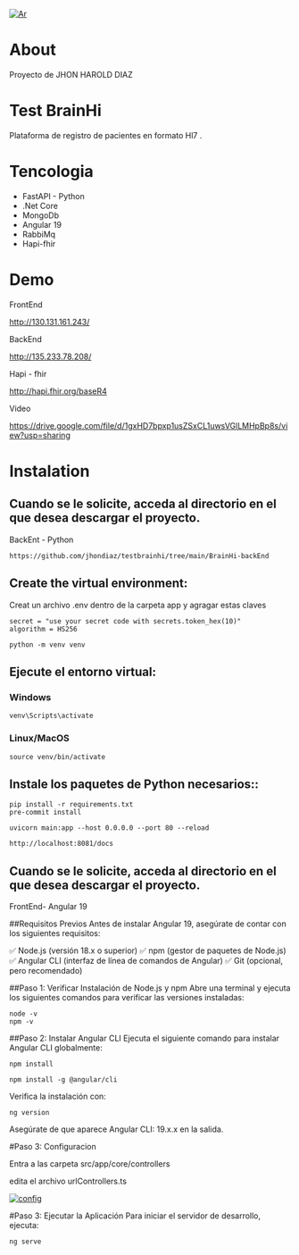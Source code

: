 [![Ar](Ar "Ar")](https://firebasestorage.googleapis.com/v0/b/tdriversuper.appspot.com/o/ar.png?alt=media&token=b6be5ae4-6c61-47a5-bfdc-a2950d4d8623 "Ar")

# About
Proyecto  de JHON HAROLD  DIAZ

# Test BrainHi
Plataforma  de registro de  pacientes  en  formato Hl7 .

# Tencologia
* FastAPI - Python 
* .Net Core
* MongoDb
* Angular 19
* RabbiMq
* Hapi-fhir

# Demo
FrontEnd

http://130.131.161.243/

BackEnd

http://135.233.78.208/

Hapi - fhir

http://hapi.fhir.org/baseR4

Video

https://drive.google.com/file/d/1gxHD7bpxp1usZSxCL1uwsVGlLMHpBp8s/view?usp=sharing

# Instalation

## Cuando se le solicite, acceda al directorio en el que desea descargar el proyecto.

 BackEnt - Python
```
https://github.com/jhondiaz/testbrainhi/tree/main/BrainHi-backEnd
```

## Create the virtual environment:

Creat un archivo .env dentro de la carpeta app  y  agragar  estas  claves
```
secret = "use your secret code with secrets.token_hex(10)"
algorithm = HS256
```

```
python -m venv venv

```

## Ejecute el entorno virtual:
### Windows
```
venv\Scripts\activate

```
### Linux/MacOS
```
source venv/bin/activate
```

## Instale los paquetes de Python necesarios::
```
pip install -r requirements.txt
pre-commit install

uvicorn main:app --host 0.0.0.0 --port 80 --reload

http://localhost:8081/docs

```
## Cuando se le solicite, acceda al directorio en el que desea descargar el proyecto.

FrontEnd- Angular 19

##Requisitos Previos
Antes de instalar Angular 19, asegúrate de contar con los siguientes requisitos:

✅ Node.js (versión 18.x o superior)
✅ npm (gestor de paquetes de Node.js)
✅ Angular CLI (interfaz de línea de comandos de Angular)
✅ Git (opcional, pero recomendado)

##Paso 1: Verificar Instalación de Node.js y npm
Abre una terminal y ejecuta los siguientes comandos para verificar las versiones instaladas:

```
node -v
npm -v

```
##Paso 2: Instalar Angular CLI
Ejecuta el siguiente comando para instalar Angular CLI globalmente:

```
npm install

npm install -g @angular/cli

```
Verifica la instalación con:

```
ng version

```

Asegúrate de que aparece Angular CLI: 19.x.x en la salida.

#Paso 3: Configuracion

Entra a las  carpeta   src/app/core/controllers

edita  el  archivo urlControllers.ts

[![config](config "config")](https://github.com/jhondiaz/testbrainhi/blob/main/config_base.png "config")




#Paso 3: Ejecutar la Aplicación
Para iniciar el servidor de desarrollo, ejecuta:



```
ng serve

```
